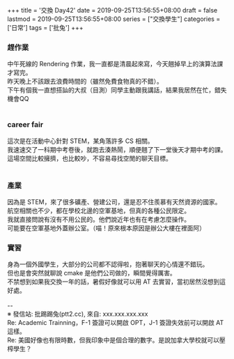 +++
title = '交換 Day42'
date = 2019-09-25T13:56:55+08:00
draft = false
lastmod = 2019-09-25T13:56:55+08:00
series = ["交換學生"]
categories = ['日常']
tags = ['批兔']
+++
### 趕作業 
中午死線的 Rendering 作業，我一直都是清晨起來寫，今天翹掉早上的演算法課才寫完。<br>
昨天晚上不該跟去浪費時間的（雖然免費食物真的不錯）。<br>
下午有個我一直想搭訕的大叔（目測）同學主動跟我講話，結果我居然在忙，錯失機會QQ<br>
<br>
### career fair 
這次是在活動中心針對 STEM，某角落許多 CS 相關。<br>
我速速交了一科期中考卷後，就跑去湊熱鬧，順便翹了下一堂後天才期中考的課。<br>
這場空間比較擁擠，也比較吵，不容易尋找空閒的聊天目標。<br>
<br>
### 產業 
因為是 STEM，來了很多礦產、營建公司，還是忍不住羨慕有天然資源的國家。<br>
航空相關也不少，都在學校北邊的空軍基地，但真的各種公民限定。<br>
我就直接問說有沒有不用公民的。他們說近年也有在考慮怎麼操作。<br>
可能要在空軍基地外蓋辦公室。（喵！原來根本原因是辦公大樓在裡面阿）<br>

### 實習 
身為一個外國學生，大部分的公司都不認得啦，抱著聊天的心情還不錯玩。<br>
但也是會突然就聊說 cmake 是他們公司做的，瞬間覺得厲害。<br>
不禁想到如果我交換一年的話，暑假好像就可以用 AT 去實習，當初居然沒想到這好處。<br>
<br>
--<br>
※ 發信站: 批踢踢兔(ptt2.cc), 來自: xxx.xxx.xxx.xxx<br>
Re: Academic Trainning，F-1 簽證可以開啟 OPT，J-1 簽證失效前可以開啟 AT 這樣。<br>
Re: 美國好像也有限時數，但我印象中是個合理的數字。是說加拿大學校就可以壓榨學生？<br>
